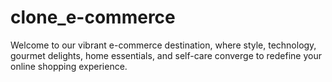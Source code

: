 # clone_e-commerce
Welcome to our vibrant e-commerce destination, where style, technology, gourmet delights, home essentials, and self-care converge to redefine your online shopping experience.
